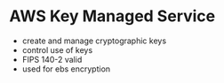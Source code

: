 # AWS Key Managed Service
- create and manage cryptographic keys
- control use of keys
- FIPS 140-2 valid
- used for ebs encryption